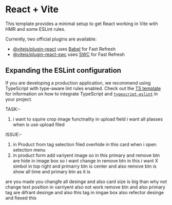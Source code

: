 # React + Vite

This template provides a minimal setup to get React working in Vite with HMR and some ESLint rules.

Currently, two official plugins are available:

- [@vitejs/plugin-react](https://github.com/vitejs/vite-plugin-react/blob/main/packages/plugin-react) uses [Babel](https://babeljs.io/) for Fast Refresh
- [@vitejs/plugin-react-swc](https://github.com/vitejs/vite-plugin-react/blob/main/packages/plugin-react-swc) uses [SWC](https://swc.rs/) for Fast Refresh

## Expanding the ESLint configuration

If you are developing a production application, we recommend using TypeScript with type-aware lint rules enabled. Check out the [TS template](https://github.com/vitejs/vite/tree/main/packages/create-vite/template-react-ts) for information on how to integrate TypeScript and [`typescript-eslint`](https://typescript-eslint.io) in your project.

TASK:-

1. i want to squire crop image functnality in upload field i want all plasses when is use upload filed

ISSUE:-

1.  in Product from tag selection filed overhide in this card when i open selection menu
2.  in product form add variyent image so in this primary and remove btn are hide in image box so i want change in remove btn in this i want X simbol in top right and primarry btn is center and also remove btn is show all time and primary btn as it is

are you made you changfe all desinge and also card size is big than why not change text position in varriyent also not work remove btn and also primary tag are difrant desinge and also this tag in imgae box also refector desinge and fiexed this
